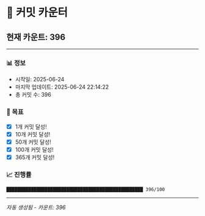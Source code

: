 # 🔢 커밋 카운터

## 현재 카운트: 396

---

### 📊 정보
- 시작일: 2025-06-24
- 마지막 업데이트: 2025-06-24 22:14:22
- 총 커밋 수: 396

### 🎯 목표
- [x] 1개 커밋 달성!
- [x] 10개 커밋 달성!
- [x] 50개 커밋 달성!
- [x] 100개 커밋 달성!
- [x] 365개 커밋 달성!

### 📈 진행률
```
██████████████████████████████████████████████████ 396/100
```

---
*자동 생성됨 - 카운트: 396*

